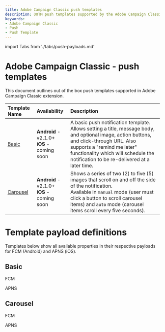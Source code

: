 ```yaml
---
title: Adobe Campaign Classic push templates
description: OOTM push templates supported by the Adobe Campaign Classic mobile extension.
keywords:
- Adobe Campaign Classic
- Push
- Push Template
---
```


import Tabs from './tabs/push-payloads.md'

# Adobe Campaign Classic - push templates

This document outlines out of the box push templates supported in Adobe Campaign Classic extension.

| **Template Name** | **Availability** | **Description** |
| :---------------- | :--------------- | :-------------- |
| [Basic](#basic) | **Android** - v2.1.0+ <br />**iOS** - coming soon | A basic push notification template. <br />Allows setting a title, message body, and optional image, action buttons, and click-through URL. Also supports a "remind me later" functionality which will schedule the notification to be re-delivered at a later time. |
| [Carousel](#carousel) | **Android** - v2.1.0+ <br />**iOS** - coming soon | Shows a series of two (2) to five (5) images that scroll on and off the side of the notification. <br />Available in `manual` mode (user must click a button to scroll carousel items) and `auto` mode (carousel items scroll every five seconds). |

# Template payload definitions

Templates below show all available properties in their respective payloads for FCM (Android) and APNS (iOS).

## Basic

<TabsBlock orientation="horizontal" slots="heading, content" repeat="2"/>

FCM

<Tabs query="platform=fcm&template=basic"/>

APNS

<Tabs query="platform=apns&template=basic"/>

## Carousel

<TabsBlock orientation="horizontal" slots="heading, content" repeat="2"/>

FCM

<Tabs query="platform=fcm&template=carousel"/>

APNS

<Tabs query="platform=apns&template=carousel"/>